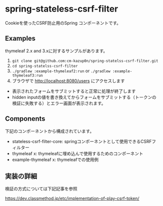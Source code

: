 # spring-stateless-csrf-filter

Cookieを使ったCSRF防止用のSpring コンポーネントです。


## Examples

thymeleaf 2.x and 3.xに対するサンプルがあります。


1. `git clone git@github.com:cm-kazup0n/spring-statelss-csrf-filter.git`
1. `cd spring-statelss-csrf-filter`
1. `./gradlew :example-thymeleaf2:run` or `./gradlew :example-thymeleaf3:run`
1. ブラウザで [http://localhost:8080/users](http://localhost:8080/users) にアクセスします


- 表示されたフォームをサブミットすると正常に処理が終了します
- hidden inputの値を書き換えてからフォームをサブミットする（トークンの検証に失敗する）とエラー画面が表示されます。


## Components

下記のコンポーネントから構成されています。

- stateless-csrf-filter-core: springコンポーネントとして使用できるCSRFフィルター
- thymeleaf x: thymeleafに埋め込んで使用するためのコンポーネント
- example-thymeleaf x: thymeleafでの使用例


## 実装の詳細

検証の方式については下記記事を参照

https://dev.classmethod.jp/etc/implementation-of-play-csrf-token/

